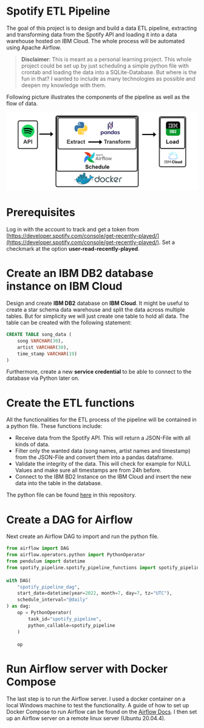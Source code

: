 # Spotify ETL Pipeline

The goal of this project is to design and build a data ETL pipeline, extracting and transforming data from the Spotify 
API and loading it into a data warehouse hosted on IBM Cloud. The whole process will be automated using Apache Airflow.

> **Disclaimer**: This is meant as a personal learning project. This whole project could be set up by just scheduling a simple
> python file with crontab and loading the data into a SQLite-Database. But where is the fun in that? I wanted to include
> as many technologies as possible and deepen my knowledge with them.

Following picture illustrates the components of the pipeline as well as the flow of data.

![](images/pipeline_schema.png "Schema")

# Prerequisites
Log in with the account to track and get a token from [https://developer.spotify.com/console/get-recently-played/](https://developer.spotify.com/console/get-recently-played/). 
Set a checkmark at the option <b>user-read-recently-played</b>.

# Create an IBM DB2 database instance on IBM Cloud
Design and create <b>IBM DB2</b> database on <b>IBM Cloud</b>. It might be useful to create a star schema data warehouse 
and split the data across multiple tables. But for simplicity we will just create one table to hold all data. The table
can be created with the following statement:

```sql
CREATE TABLE song_data (
    song VARCHAR(30),
    artist VARCHAR(30), 
    time_stamp VARCHAR(19)
)
```
Furthermore, create a new <b>service credential</b> to be able to connect to the database via Python later on. 

# Create the ETL functions
All the functionalities for the ETL process of the pipeline will be contained in a python file. These functions include:
- Receive data from the Spotify API. This will return a JSON-File with all kinds of data.
- Filter only the wanted data (song names, artist names and timestamp) from the JSON-File and convert them into a pandas 
  dataframe.
- Validate the integrity of the data. This will check for example for NULL Values and make sure all 
  timestamps are from 24h before.
- Connect to the IBM BD2 Instance on the IBM Cloud and insert the new data into the table in the database.

The python file can be found [here](dags/spotify_pipeline/spotify_pipeline_functions.py) in this repository.

# Create a DAG for Airflow
Next create an Airflow DAG to import and run the python file.

```python
from airflow import DAG
from airflow.operators.python import PythonOperator
from pendulum import datetime
from spotify_pipeline.spotify_pipeline_functions import spotify_pipeline

with DAG(
    "spotify_pipeline_dag",
    start_date=datetime(year=2022, month=7, day=7, tz="UTC"),
    schedule_interval="@daily"
) as dag:
    op = PythonOperator(
        task_id="spotify_pipeline",
        python_callable=spotify_pipeline
    )

    op
```

# Run Airflow server with Docker Compose 
The last step is to run the Airflow server. I used a docker container on a local Windows machine to test the functionality.
A guide of how to set up Docker Compose to run Airflow can be found on the [Airflow Docs](https://airflow.apache.org/docs/apache-airflow/stable/start/docker.html).
I then set up an Airflow server on a remote linux server (Ubuntu 20.04.4).
